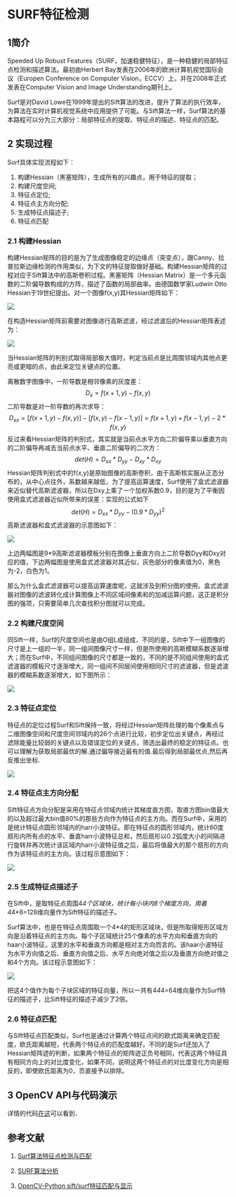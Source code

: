 # SURF特征检测

## 1简介

Speeded Up Robust Features（SURF，加速稳健特征），是一种稳健的局部特征点检测和描述算法。最初由Herbert Bay发表在2006年的欧洲计算机视觉国际会议（Europen Conference on Computer Vision，ECCV）上，并在2008年正式发表在Computer Vision and Image Understanding期刊上。

Surf是对David Lowe在1999年提出的Sift算法的改进，提升了算法的执行效率，为算法在实时计算机视觉系统中应用提供了可能。与Sift算法一样，Surf算法的基本路程可以分为三大部分：局部特征点的提取、特征点的描述、特征点的匹配。

## 2 实现过程

Surf具体实现流程如下：

1. 构建Hessian（黑塞矩阵），生成所有的兴趣点，用于特征的提取；
2. 构建尺度空间;
3.  特征点定位;
4. 特征点主方向分配;
5. 生成特征点描述子;
6. 特征点匹配

### 2.1 构建Hessian

构建Hessian矩阵的目的是为了生成图像稳定的边缘点（突变点），跟Canny、拉普拉斯边缘检测的作用类似，为下文的特征提取做好基础。构建Hessian矩阵的过程对应于Sift算法中的高斯卷积过程。黑塞矩阵（Hessian Matrix）是一个多元函数的二阶偏导数构成的方阵，描述了函数的局部曲率。由德国数学家Ludwin Otto Hessian于19世纪提出。对一个图像f(x,y)其Hessian矩阵如下：

![](image/Hessian_Matrix.jpeg)

在构造Hessian矩阵前需要对图像进行高斯滤波，经过滤波后的Hessian矩阵表述为：

![](image/Hessian_Matrix_1.jpeg)

当Hessian矩阵的判别式取得局部极大值时，判定当前点是比周围邻域内其他点更亮或更暗的点，由此来定位关键点的位置。

离散数字图像中，一阶导数是相邻像素的灰度差：
$$
D_x = f(x+1,y) - f(x,y)
$$
二阶导数是对一阶导数的再次求导：
$$
D_{xx} = [f(x+1,y) - f(x,y)] - [f(x,y)-f(x-1,y)] = f(x+1,y) + f(x-1,y) - 2*f(x,y)
$$
反过来看Hessian矩阵的判别式，其实就是当前点水平方向二阶偏导乘以垂直方向的二阶偏导再减去当前点水平、垂直二阶偏导的二次方：
$$
det(H) = D_{xx}*D_{yy} - D_{xy} * D_{xy}
$$
Hessian矩阵判别式中的f(x,y)是原始图像的高斯卷积，由于高斯核实服从正态分布的，从中心点往外，系数越来越低，为了提高运算速度，Surf使用了盒式滤波器来近似替代高斯滤波器，所以在Dxy上乘了一个加权系数0.9，目的是为了平衡因使用盒式滤波器近似所带来的误差：实现的公式如下
$$
det(H) = D_{xx}*D_{yy} - (0.9*D_{yy})^2
$$
高斯滤波器和盒式滤波器的示意图如下：

![](image/gauss.jpeg)

上边两幅图是9*9高斯滤波器模板分别在图像上垂直方向上二阶导数Dyy和Dxy对应的值，下边两幅图是使用盒式滤波器对其近似，灰色部分的像素值为0，黑色为-2，白色为1。

那么为什么盒式滤波器可以提高运算速度呢，这就涉及到积分图的使用。盒式滤波器对图像的滤波转化成计算图像上不同区域间像素和的加减运算问题，这正是积分图的强项，只需要简单几次查找积分图就可以完成。

### 2.2 构建尺度空间

同Sift一样，Surf的尺度空间也是由O组L成组成，不同的是，Sift中下一组图像的尺寸是上一组的一半，同一组间图像尺寸一样，但是所使用的高斯模糊系数逐渐增大；而在Surf中，不同组间图像的尺寸都是一致的，不同的是不同组间使用的盒式滤波器的模板尺寸逐渐增大，同一组间不同层间使用相同尺寸的滤波器，但是滤波器的模糊系数逐渐增大，如下图所示：

![](image/scale.jpeg)



### 2.3 特征点定位

特征点的定位过程Surf和Sift保持一致，将经过Hessian矩阵处理的每个像素点与二维图像空间和尺度空间邻域内的26个点进行比较，初步定位出关键点，再经过滤除能量比较弱的关键点以及错误定位的关键点，筛选出最终的稳定的特征点。也可以理解为获取局部最优的解.通过偏导接近最有的值.最后得到局部最优点,然后再反推出坐标.

![](image/scale_1.png)

### 2.4 特征点主方向分配

Sift特征点方向分配是采用在特征点邻域内统计其梯度直方图，取直方图bin值最大的以及超过最大bin值80%的那些方向作为特征点的主方向。而在Surf中，采用的是统计特征点圆形邻域内的harr小波特征。即在特征点的圆形邻域内，统计60度扇形内所有点的水平、垂直harr小波特征总和，然后扇形以0.2弧度大小的间隔进行旋转并再次统计该区域内harr小波特征值之后，最后将值最大的那个扇形的方向作为该特征点的主方向。该过程示意图如下：

![](image/harr.jpeg)

### 2.5 生成特征点描述子

在Sift中，是取特征点周围4*4个区域块，统计每小块内8个梯度方向，用着4*4*8=128维向量作为Sift特征的描述子。

Surf算法中，也是在特征点周围取一个4*4的矩形区域块，但是所取得矩形区域方向是沿着特征点的主方向。每个子区域统计25个像素的水平方向和垂直方向的haar小波特征，这里的水平和垂直方向都是相对主方向而言的。该haar小波特征为水平方向值之后、垂直方向值之后、水平方向绝对值之后以及垂直方向绝对值之和4个方向。该过程示意图如下：

![](image/feature_point.jpeg)

把这4个值作为每个子块区域的特征向量，所以一共有4*4*4=64维向量作为Surf特征的描述子，比Sift特征的描述子减少了2倍。

### 2.6 特征点匹配

与Sift特征点匹配类似，Surf也是通过计算两个特征点间的欧式距离来确定匹配度，欧氏距离越短，代表两个特征点的匹配度越好。不同的是Surf还加入了Hessian矩阵迹的判断，如果两个特征点的矩阵迹正负号相同，代表这两个特征具有相同方向上的对比度变化，如果不同，说明这两个特征点的对比度变化方向是相反的，即使欧氏距离为0，页直接予以排除。

## 3 OpenCV API与代码演示

详情的代码[在这](http://localhost:8888/notebooks/FeatureExtraction/CornerDetection/SURF/SURF.ipynb)可以看到．



## 参考文献

1. [Surf算法特征点检测与匹配](https://blog.csdn.net/dcrmg/article/details/52601010)

2. [SURF算法分析](https://wenku.baidu.com/view/1e0b33e3011ca300a6c390c1.html)
3. [OpenCV-Python sift/surf特征匹配与显示](https://blog.csdn.net/dcrmg/article/details/78817988)







